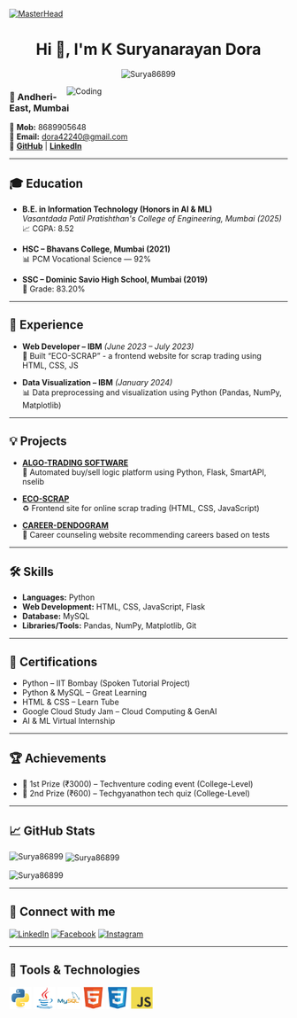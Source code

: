 [![MasterHead](https://previews.123rf.com/images/monsitj/monsitj2005/monsitj200500032/147649194-programming-code-abstract-technology-background-of-software-developer-and-computer-script-banner-3d-.jpg)](https://rishavchanda.io)

<h1 align="center">Hi 👋, I'm K Suryanarayan Dora</h1>
<p align="center">
  <img src="https://komarev.com/ghpvc/?username=Surya86899&label=Profile%20views&color=0e75b6&style=flat" alt="Surya86899" />
</p>
<img align="right" alt="Coding" width="400" src="https://cdn.filestackcontent.com/efbSR18hT5uRKuo0zoMA">

### 📍 Andheri-East, Mumbai  
📱 **Mob:** 8689905648  
📧 **Email:** dora42240@gmail.com  
🔗 [**GitHub**](https://github.com/Surya86899) | [**LinkedIn**](https://www.linkedin.com/in/k-suryanarayan-dora-967847247)

---

## 🎓 Education

- **B.E. in Information Technology (Honors in AI & ML)**  
  *Vasantdada Patil Pratishthan's College of Engineering, Mumbai (2025)*  
  📈 CGPA: 8.52  

- **HSC – Bhavans College, Mumbai (2021)**  
  📊 PCM Vocational Science — 92%

- **SSC – Dominic Savio High School, Mumbai (2019)**  
  📝 Grade: 83.20%

---

## 💼 Experience

- **Web Developer – IBM** *(June 2023 – July 2023)*  
  🔨 Built “ECO-SCRAP” - a frontend website for scrap trading using HTML, CSS, JS

- **Data Visualization – IBM** *(January 2024)*  
  📊 Data preprocessing and visualization using Python (Pandas, NumPy, Matplotlib)

---

## 💡 Projects

- [**ALGO-TRADING SOFTWARE**](https://github.com/Surya86899/AngelOne)  
  🔁 Automated buy/sell logic platform using Python, Flask, SmartAPI, nselib

- [**ECO-SCRAP**](https://github.com/Surya86899/Eco-Scrap)  
  ♻️ Frontend site for online scrap trading (HTML, CSS, JavaScript)

- [**CAREER-DENDOGRAM**](https://github.com/Surya86899/Career-Dendogram)  
  🎯 Career counseling website recommending careers based on tests

---

## 🛠️ Skills

- **Languages:** Python  
- **Web Development:** HTML, CSS, JavaScript, Flask  
- **Database:** MySQL  
- **Libraries/Tools:** Pandas, NumPy, Matplotlib, Git  

---

## 🏅 Certifications

- Python – IIT Bombay (Spoken Tutorial Project)  
- Python & MySQL – Great Learning  
- HTML & CSS – Learn Tube  
- Google Cloud Study Jam – Cloud Computing & GenAI  
- AI & ML Virtual Internship

---

## 🏆 Achievements

- 🥇 1st Prize (₹3000) – Techventure coding event (College-Level)  
- 🥈 2nd Prize (₹600) – Techgyanathon tech quiz (College-Level)

---

## 📈 GitHub Stats

<p><img align="left" src="https://github-readme-stats.vercel.app/api/top-langs?username=Surya86899&show_icons=true&locale=en&layout=compact" alt="Surya86899" /></p>

<p>&nbsp;<img align="center" src="https://github-readme-stats.vercel.app/api?username=Surya86899&show_icons=true&locale=en" alt="Surya86899" /></p>

<p><img align="center" src="https://github-readme-streak-stats.herokuapp.com/?user=Surya86899&" alt="Surya86899" /></p>

---

## 🤝 Connect with me

<p align="left">
<a href="https://linkedin.com/in/k-suryanarayan-dora-967847247" target="blank"><img align="center" src="https://raw.githubusercontent.com/rahuldkjain/github-profile-readme-generator/master/src/images/icons/Social/linked-in-alt.svg" alt="LinkedIn" height="30" width="40" /></a>
<a href="https://fb.com/Surya Dora" target="blank"><img align="center" src="https://raw.githubusercontent.com/rahuldkjain/github-profile-readme-generator/master/src/images/icons/Social/facebook.svg" alt="Facebook" height="30" width="40" /></a>
<a href="https://instagram.com/khiladi_0507" target="blank"><img align="center" src="https://raw.githubusercontent.com/rahuldkjain/github-profile-readme-generator/master/src/images/icons/Social/instagram.svg" alt="Instagram" height="30" width="40" /></a>
</p>

---

## 🧰 Tools & Technologies

<p align="left">
  <img src="https://raw.githubusercontent.com/devicons/devicon/master/icons/python/python-original.svg" alt="Python" width="40" height="40"/>
  <img src="https://raw.githubusercontent.com/devicons/devicon/master/icons/java/java-original.svg" alt="Java" width="40" height="40"/>
  <img src="https://raw.githubusercontent.com/devicons/devicon/master/icons/mysql/mysql-original-wordmark.svg" alt="MySQL" width="40" height="40"/>
  <img src="https://raw.githubusercontent.com/devicons/devicon/master/icons/html5/html5-original.svg" alt="HTML" width="40" height="40"/>
  <img src="https://raw.githubusercontent.com/devicons/devicon/master/icons/css3/css3-original.svg" alt="CSS" width="40" height="40"/>
  <img src="https://raw.githubusercontent.com/devicons/devicon/master/icons/javascript/javascript-original.svg" alt="JavaScript" width="40" height="40"/>
</p>
